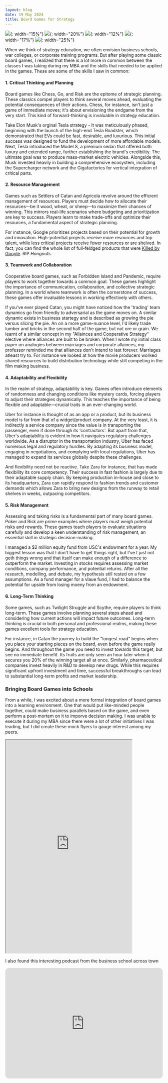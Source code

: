```yaml
---
layout: blog
date: 19 May 2024
title: Board Games for Strategy
---
```


![](/blogs/board_games_images/catan.jpg){: width="15%"}
![](/blogs/board_games_images/splendor.jpg){: width="20%"}
![](/blogs/board_games_images/poker.jpg){: width="12%"}
![](/blogs/board_games_images/chess.jpg){: width="17%"}
![](/blogs/board_games_images/scrabble.jpg){: width="25%"}

When we think of strategy education, we often envision business schools, war colleges, or corporate training programs. But after playing some classic board games, I realized that there is a lot more in common between the classes I was taking during my MBA and the skills that needed to be applied in the games. These are some of the skills I saw in common:

#### 1. **Critical Thinking and Planning**

Board games like Chess, Go, and Risk are the epitome of strategic planning. These classics compel players to think several moves ahead, evaluating the potential consequences of their actions. Chess, for instance, isn't just a game of immediate moves; it's about envisioning the endgame from the very start. This kind of forward-thinking is invaluable in strategy education.

 Take Elon Musk's orginal Tesla strategy - It was meticulously phased, beginning with the launch of the high-end Tesla Roadster, which demonstrated that EVs could be fast, desirable, and luxurious. This initial success was designed to fund the development of more affordable models. Next, Tesla introduced the Model S, a premium sedan that offered both luxury and extended range, further establishing the brand's credibility. The ultimate goal was to produce mass-market electric vehicles. Alongside this, Musk invested heavily in building a comprehensive ecosystem, including the Supercharger network and the Gigafactories for vertical integration of critical parts. 

#### 2. **Resource Management**

Games such as Settlers of Catan and Agricola revolve around the efficient management of resources. Players must decide how to allocate their resources—be it wood, wheat, or sheep—to maximize their chances of winning. This mirrors real-life scenarios where budgeting and prioritization are key to success. Players learn to make trade-offs and optimize their resources, a fundamental aspect of strategic planning.

For instance, Google prioritizes projects based on their potential for growth and innovation. High-potential projects receive more resources and top talent, while less critical projects receive fewer resources or are shelved. In fact, you can find the whole list of full-feldged products that were [Killed by Google](https://killedbygoogle.com/). RIP _Hangouts_.

#### 3. **Teamwork and Collaboration**

Cooperative board games, such as Forbidden Island and Pandemic, require players to work together towards a common goal. These games highlight the importance of communication, collaboration, and collective strategic planning. In a world where teamwork is often the cornerstone of success, these games offer invaluable lessons in working effectively with others. 

If you've ever played Catan, you might have noticed how the 'trading' team dynamics go from friendly to adversarial as the game moves on. A similar dynamic exists in business startegy and is described as growing the pie versus slicing the pie. An on a more game-nuance level, I'd likely trade lumber and bricks in the second half of the game, but not ore or grain. We learnt of a similar concept in my "Allainces and Cooperative Strategy" elective where alliances are built to be broken. When I wrote my initial class paper on analogies between marriages and corporate allainces, my professor reminded me that alliances don't intend to last forever. Marriages atleast try to. For instance we looked at how the movie producers worked shared resources to build distribution technology while still competing in the film making business.  

#### 4. **Adaptability and Flexibility**

In the realm of strategy, adaptability is key. Games often introduce elements of randomness and changing conditions like mystery cards, forcing players to adjust their strategies dynamically. This teaches the importance of being flexible and adaptable—crucial traits in an ever-changing world.

Uber for instance is thought of as an app or a product, but its business model is far from that of a widget/product company. At the very least, it is indirectly a service company since the value is in transporting the passenger, even if done through its 'contractors'. But apart from that, Uber's adaptability is evident in how it navigates regulatory challenges worldwide. As a disruptor in the transportation industry, Uber has faced numerous legal and regulatory hurdles. By adapting its business model, engaging in negotiations, and complying with local regulations, Uber has managed to expand its services globally despite these challenges.

And flexibility need not be reactive. Take Zara for instance, that has made flexibility its core competency. Their success in fast fashion is largely due to their adaptable supply chain. By keeping production in-house and close to its headquarters, Zara can rapidly respond to fashion trends and customer demands which allows Zara to bring new designs from the runway to retail shelves in weeks, outpacing competitors.

#### 5. **Risk Management**

Assessing and taking risks is a fundamental part of many board games. Poker and Risk are prime examples where players must weigh potential risks and rewards. These games teach players to evaluate situations carefully and develop a keen understanding of risk management, an essential skill in strategic decision-making.

I managed a $2 million equity fund from USC's endowment for a year. My biggest lesson was that I don't have to get things right, but I've t just not geth things wrong and that itself can make enough of a difference to outperform the market. Investing in stocks requires assessing market conditions, company performance, and potential returns. After all the research, modelling, and debate, my hypothesis still rested on a few assumptions. As a fund manager for a vlaue fund, I had to balance the potential for upside from losing moeny from an endowment.

#### 6. **Long-Term Thinking**

Some games, such as Twilight Struggle and Scythe, require players to think long-term. These games involve planning several steps ahead and considering how current actions will impact future outcomes. Long-term thinking is crucial in both personal and professional realms, making these games excellent tools for strategy education.

For instance, in Catan the journey to build the "longest road" begins when you place your starting pieces on the board, even before the game really begins. And throughout the game you need to invest towards this target, but see no immediate benefit. Its fruits are only seen an hour later when it secures you 20% of the winning target all at once. Similarly, pharmaceutical companies invest heavily in R&D to develop new drugs. While this requires significant upfront investment and time, successful breakthroughs can lead to substantial long-term profits and market leadership.

### Bringing Board Games into Schools

From a while, I was excited about a more formal integration of board games into a learning environment. One that would put like-minded people together, could make business parallels based on the game, and even perform a post-mortem on it to imporve decision making. I was unable to execute it during my MBA since there were a lot of other initiatives I was leading, but I did create these mock flyers to gauge interest among my peers.

<iframe src="https://drive.google.com/file/d/1yZr4opejzNnGnCAEHICtNm3pZWGRL8hg/preview" width="80%" height="680" allow="autoplay"></iframe>

I also found this interesting podcast from the business school across town
<iframe style="border-radius:12px" src="https://open.spotify.com/embed/episode/67ondlKWDIMEwuNHoE1nJU?utm_source=generator" width="100%" height="352" frameBorder="0" allowfullscreen="" allow="autoplay; clipboard-write; encrypted-media; fullscreen; picture-in-picture" loading="lazy"></iframe>

